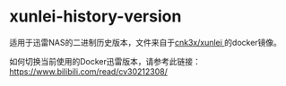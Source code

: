 # xunlei-history-version
适用于迅雷NAS的二进制历史版本，文件来自于[cnk3x/xunlei ](https://github.com/cnk3x/xunlei)的docker镜像。

如何切换当前使用的Docker迅雷版本，请参考此链接：https://www.bilibili.com/read/cv30212308/
